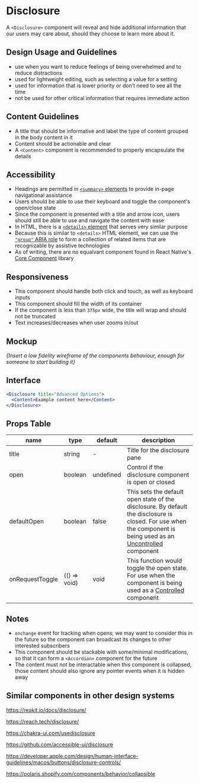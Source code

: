 # Disclosure

A `<Disclosure>` component will reveal and hide additional information that our
users may care about, should they choose to learn more about it.

## Design Usage and Guidelines

- use when you want to reduce feelings of being overwhelmed and to reduce
  distractions
- used for lightweight editing, such as selecting a value for a setting
- used for information that is lower priority or don’t need to see all the time
- not be used for other critical information that requires immediate action

## Content Guidelines

- A title that should be informative and label the type of content grouped in
  the body content in it
- Content should be actionable and clear
- A `<Content>` component is recommended to properly encapsulate the details

## Accessibility

- Headings are permitted in
  [`<summary>` elements](https://developer.mozilla.org/en-US/docs/Web/HTML/Element/summary)
  to provide in-page navigational assistance
- Users should be able to use their keyboard and toggle the component's
  open/close state
- Since the component is presented with a title and arrow icon, users should
  still be able to use and navigate the content with ease
- In HTML, there is a
  [`<details>` element](https://developer.mozilla.org/en-US/docs/Web/HTML/Element/details)
  that serves very similar purpose
- Because this is similar to `<details>` HTML element, we can use the
  [`"group"` ARIA role](https://w3c.github.io/aria/#group) to form a collection
  of related items that are recognizable by assistive technologies
- As of writing, there are no equalvant component found in React Native's
  [Core Component](https://reactnative.dev/docs/components-and-apis) library

## Responsiveness

- This component should handle both click and touch, as well as keyboard inputs
- This component should fill the width of its container
- If the component is less than `375px` wide, the title will wrap and should not
  be truncated
- Text increases/decreases when user zooms in/out

## Mockup

_{Insert a low fidelity wireframe of the components behaviour, enough for
someone to start building it}_

## Interface

```jsx
<Disclosure title="Advanced Options">
  <Content>Example content here</Content>
</Disclosure>
```

## Props Table

| name            | type         | default   | description                                                                                                                                                                                                             |
| --------------- | ------------ | --------- | ----------------------------------------------------------------------------------------------------------------------------------------------------------------------------------------------------------------------- |
| title           | string       | -         | Title for the disclosure pane                                                                                                                                                                                           |
| open            | boolean      | undefined | Control if the disclosure component is open or closed                                                                                                                                                                   |
| defaultOpen     | boolean      | false     | This sets the default open state of the disclosure. By default the disclosure is closed. For use when the component is being used as an [Uncontrolled](https://reactjs.org/docs/uncontrolled-components.html) component |
| onRequestToggle | (() => void) | void      | This function would toggle the open state. For use when the component is being used as a [Controlled](https://reactjs.org/docs/forms.html#controlled-components) component                                              |

## Notes

- `onchange` event for tracking when opens; we may want to consider this in the
  future so the component can broadcast its changes to other interested
  subscribers
- This component should be stackable with some/minimal modifications, so that it
  can form a `<Accordion>` component for the future
- The content must not be interactable when this component is collapsed, those
  content should also ignore any pointer events when it is hidden away

## Similar components in other design systems

https://reakit.io/docs/disclosure/

https://reach.tech/disclosure/

https://chakra-ui.com/usedisclosure

https://github.com/accessible-ui/disclosure

https://developer.apple.com/design/human-interface-guidelines/macos/buttons/disclosure-controls/

https://polaris.shopify.com/components/behavior/collapsible
